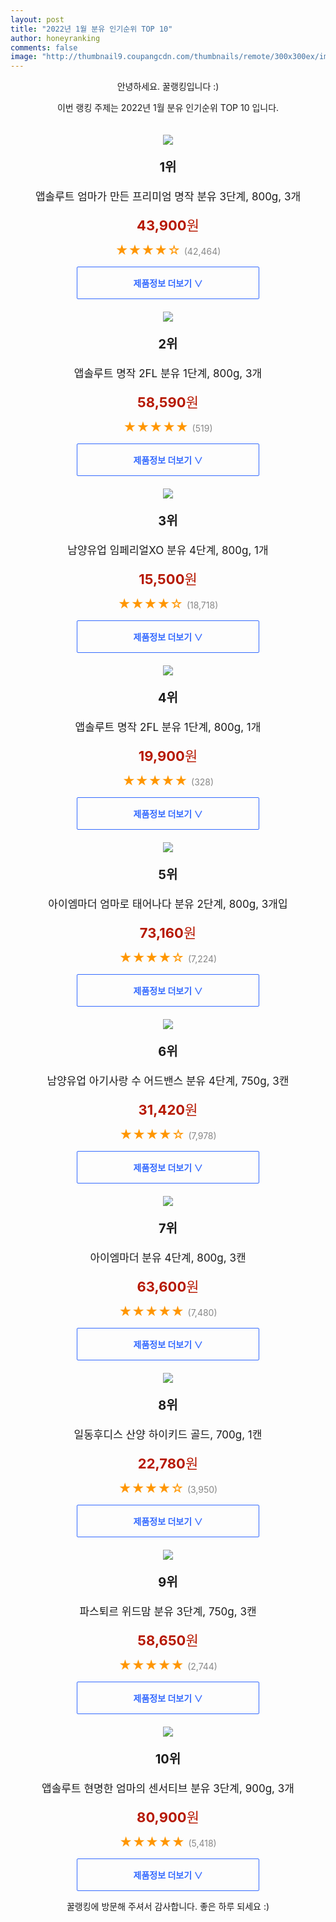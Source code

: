 ```yaml
--- 
layout: post 
title: "2022년 1월 분유 인기순위 TOP 10" 
author: honeyranking 
comments: false 
image: "http://thumbnail9.coupangcdn.com/thumbnails/remote/300x300ex/image/product/image/vendoritem/2018/10/15/3411884218/c8151402-28f8-402a-a778-08266624dd29.jpg" 
--- 
```

<p style="text-align: center;">안녕하세요. 꿀랭킹입니다 :)</p> <p style="text-align: center;">이번 랭킹 주제는 2022년 1월 분유 인기순위 TOP 10 입니다.</p><center><img src="http://thumbnail9.coupangcdn.com/thumbnails/remote/300x300ex/image/product/image/vendoritem/2018/10/15/3411884218/c8151402-28f8-402a-a778-08266624dd29.jpg" style="margin-top:20px" /></center> <p style="text-align: center; font-size: 20px"><b>1위</b></p> <p style="text-align: center; font-size: 17px">앱솔루트 엄마가 만든 프리미엄 명작 분유 3단계, 800g, 3개</p> <p style="text-align: center;"><span style="color: #b61800; font-size: 22px;"><b>43,900</b>원</span></p> <p style="text-align: center;"><span style="color: #ff9600; font-size: 20px;">★★★★☆ </span><span style="color: #878787;">(42,464)</span></p> <center><a href="https://link.coupang.com/a/iSZke"> <div style="font-size: 14px; display: inline-block; padding: 15px 90px; color: #346aff; border-radius: 2px; border: 1px solid #346aff; cursor: pointer;"><b>제품정보 더보기 &or;</b></div> </a></center><center><img src="http://thumbnail6.coupangcdn.com/thumbnails/remote/300x300ex/image/rs_quotation_api/k3xifpf3/f88ba237fbce419e849ca4e117520fd4.jpg" style="margin-top:20px" /></center> <p style="text-align: center; font-size: 20px"><b>2위</b></p> <p style="text-align: center; font-size: 17px">앱솔루트 명작 2FL 분유 1단계, 800g, 3개</p> <p style="text-align: center;"><span style="color: #b61800; font-size: 22px;"><b>58,590</b>원</span></p> <p style="text-align: center;"><span style="color: #ff9600; font-size: 20px;">★★★★★ </span><span style="color: #878787;">(519)</span></p> <center><a href="https://link.coupang.com/a/iSZkh"> <div style="font-size: 14px; display: inline-block; padding: 15px 90px; color: #346aff; border-radius: 2px; border: 1px solid #346aff; cursor: pointer;"><b>제품정보 더보기 &or;</b></div> </a></center><center><img src="http://thumbnail10.coupangcdn.com/thumbnails/remote/300x300ex/image/retail/images/817705231721706-18418659-39f6-4a7d-ac0c-86eddc1ce046.JPG" style="margin-top:20px" /></center> <p style="text-align: center; font-size: 20px"><b>3위</b></p> <p style="text-align: center; font-size: 17px">남양유업 임페리얼XO 분유 4단계, 800g, 1개</p> <p style="text-align: center;"><span style="color: #b61800; font-size: 22px;"><b>15,500</b>원</span></p> <p style="text-align: center;"><span style="color: #ff9600; font-size: 20px;">★★★★☆ </span><span style="color: #878787;">(18,718)</span></p> <center><a href="https://link.coupang.com/a/iSZkj"> <div style="font-size: 14px; display: inline-block; padding: 15px 90px; color: #346aff; border-radius: 2px; border: 1px solid #346aff; cursor: pointer;"><b>제품정보 더보기 &or;</b></div> </a></center><center><img src="http://thumbnail6.coupangcdn.com/thumbnails/remote/300x300ex/image/rs_quotation_api/5daeomnp/dc3bd3acd70a47a1aefc64fb6033e18b.jpg" style="margin-top:20px" /></center> <p style="text-align: center; font-size: 20px"><b>4위</b></p> <p style="text-align: center; font-size: 17px">앱솔루트 명작 2FL 분유 1단계, 800g, 1개</p> <p style="text-align: center;"><span style="color: #b61800; font-size: 22px;"><b>19,900</b>원</span></p> <p style="text-align: center;"><span style="color: #ff9600; font-size: 20px;">★★★★★ </span><span style="color: #878787;">(328)</span></p> <center><a href="https://link.coupang.com/a/iSZkk"> <div style="font-size: 14px; display: inline-block; padding: 15px 90px; color: #346aff; border-radius: 2px; border: 1px solid #346aff; cursor: pointer;"><b>제품정보 더보기 &or;</b></div> </a></center><center><img src="http://thumbnail9.coupangcdn.com/thumbnails/remote/300x300ex/image/retail/images/11550125170156-d122651e-860e-48a3-9f01-3897c2c04771.jpg" style="margin-top:20px" /></center> <p style="text-align: center; font-size: 20px"><b>5위</b></p> <p style="text-align: center; font-size: 17px">아이엠마더 엄마로 태어나다 분유 2단계, 800g, 3개입</p> <p style="text-align: center;"><span style="color: #b61800; font-size: 22px;"><b>73,160</b>원</span></p> <p style="text-align: center;"><span style="color: #ff9600; font-size: 20px;">★★★★☆ </span><span style="color: #878787;">(7,224)</span></p> <center><a href="https://link.coupang.com/a/iSZkm"> <div style="font-size: 14px; display: inline-block; padding: 15px 90px; color: #346aff; border-radius: 2px; border: 1px solid #346aff; cursor: pointer;"><b>제품정보 더보기 &or;</b></div> </a></center><center><img src="http://thumbnail10.coupangcdn.com/thumbnails/remote/300x300ex/image/product/image/vendoritem/2019/02/14/3000435794/837b6d59-ca07-48d2-91a0-a4da9048e27d.jpg" style="margin-top:20px" /></center> <p style="text-align: center; font-size: 20px"><b>6위</b></p> <p style="text-align: center; font-size: 17px">남양유업 아기사랑 수 어드밴스 분유 4단계, 750g, 3캔</p> <p style="text-align: center;"><span style="color: #b61800; font-size: 22px;"><b>31,420</b>원</span></p> <p style="text-align: center;"><span style="color: #ff9600; font-size: 20px;">★★★★☆ </span><span style="color: #878787;">(7,978)</span></p> <center><a href="https://link.coupang.com/a/iSZkq"> <div style="font-size: 14px; display: inline-block; padding: 15px 90px; color: #346aff; border-radius: 2px; border: 1px solid #346aff; cursor: pointer;"><b>제품정보 더보기 &or;</b></div> </a></center><center><img src="http://thumbnail10.coupangcdn.com/thumbnails/remote/300x300ex/image/retail/images/11561681101786-f480328b-7e0f-4ef6-87cd-c1edf6121dc9.jpg" style="margin-top:20px" /></center> <p style="text-align: center; font-size: 20px"><b>7위</b></p> <p style="text-align: center; font-size: 17px">아이엠마더 분유 4단계, 800g, 3캔</p> <p style="text-align: center;"><span style="color: #b61800; font-size: 22px;"><b>63,600</b>원</span></p> <p style="text-align: center;"><span style="color: #ff9600; font-size: 20px;">★★★★★ </span><span style="color: #878787;">(7,480)</span></p> <center><a href="https://link.coupang.com/a/iSZks"> <div style="font-size: 14px; display: inline-block; padding: 15px 90px; color: #346aff; border-radius: 2px; border: 1px solid #346aff; cursor: pointer;"><b>제품정보 더보기 &or;</b></div> </a></center><center><img src="http://thumbnail9.coupangcdn.com/thumbnails/remote/300x300ex/image/retail/images/210829644472378-113a9761-4e88-45a5-a41f-9f2f4bb32d45.jpg" style="margin-top:20px" /></center> <p style="text-align: center; font-size: 20px"><b>8위</b></p> <p style="text-align: center; font-size: 17px">일동후디스 산양 하이키드 골드, 700g, 1캔</p> <p style="text-align: center;"><span style="color: #b61800; font-size: 22px;"><b>22,780</b>원</span></p> <p style="text-align: center;"><span style="color: #ff9600; font-size: 20px;">★★★★☆ </span><span style="color: #878787;">(3,950)</span></p> <center><a href="https://link.coupang.com/a/iSZku"> <div style="font-size: 14px; display: inline-block; padding: 15px 90px; color: #346aff; border-radius: 2px; border: 1px solid #346aff; cursor: pointer;"><b>제품정보 더보기 &or;</b></div> </a></center><center><img src="http://thumbnail9.coupangcdn.com/thumbnails/remote/300x300ex/image/retail/images/940331522130370-a3e9d65f-ab6a-4111-9a67-31c3b82cf745.jpg" style="margin-top:20px" /></center> <p style="text-align: center; font-size: 20px"><b>9위</b></p> <p style="text-align: center; font-size: 17px">파스퇴르 위드맘 분유 3단계, 750g, 3캔</p> <p style="text-align: center;"><span style="color: #b61800; font-size: 22px;"><b>58,650</b>원</span></p> <p style="text-align: center;"><span style="color: #ff9600; font-size: 20px;">★★★★★ </span><span style="color: #878787;">(2,744)</span></p> <center><a href="https://link.coupang.com/a/iSZkx"> <div style="font-size: 14px; display: inline-block; padding: 15px 90px; color: #346aff; border-radius: 2px; border: 1px solid #346aff; cursor: pointer;"><b>제품정보 더보기 &or;</b></div> </a></center><center><img src="http://thumbnail10.coupangcdn.com/thumbnails/remote/300x300ex/image/retail/images/2019/01/29/18/9/0d75f938-04d1-413a-9198-8c045def0fad.jpg" style="margin-top:20px" /></center> <p style="text-align: center; font-size: 20px"><b>10위</b></p> <p style="text-align: center; font-size: 17px">앱솔루트 현명한 엄마의 센서티브 분유 3단계, 900g, 3개</p> <p style="text-align: center;"><span style="color: #b61800; font-size: 22px;"><b>80,900</b>원</span></p> <p style="text-align: center;"><span style="color: #ff9600; font-size: 20px;">★★★★★ </span><span style="color: #878787;">(5,418)</span></p> <center><a href="https://link.coupang.com/a/iSZky"> <div style="font-size: 14px; display: inline-block; padding: 15px 90px; color: #346aff; border-radius: 2px; border: 1px solid #346aff; cursor: pointer;"><b>제품정보 더보기 &or;</b></div> </a></center> <p style="text-align: center;">꿀랭킹에 방문해 주셔서 감사합니다. 좋은 하루 되세요 :)</p>
